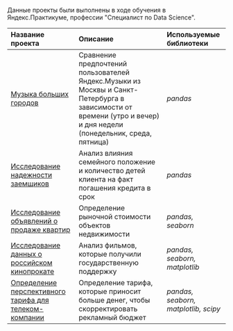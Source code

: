 Данные проекты были выполнены в ходе обучения в Яндекс.Практикуме, профессии "Специалист по Data Science".

| Название проекта | Описание | Используемые библиотеки | 
| :---------------------- | :---------------------- | :---------------------- |
| [Музыка больших городов](musical_preferences) | Сравнение предпочтений пользователей Яндекс.Музыки из Москвы и Санкт-Петербурга в зависимости от времени (утро и вечер) и дня недели (понедельник, среда, пятница)| *pandas* |
| [Исследование надежности заемщиков](reability_of_borrowers) | Анализ влияния семейного положение и количество детей клиента на факт погашения кредита в срок | *pandas* |
| [Исследование объявлений о продаже квартир](appartments_for_sale) | Определение рыночной стоимости объектов недвижимости | *pandas, seaborn* |
| [Исследование данных о российском кинопрокате](russian_movies) | Анализ фильмов, которые получили государственную поддержку | *pandas, seaborn, matplotlib* |
| [Определение перспективного тарифа для телеком-компании](mobile_tariff) | Определение тарифа, которые приносит больше денег, чтобы скорректировать рекламный бюджет | *pandas, seaborn, matplotlib, scipy* |
